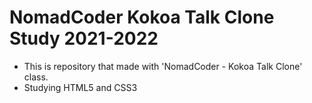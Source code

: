 # NomadCoder Kokoa Talk Clone Study 2021-2022

- This is repository that made with 'NomadCoder - Kokoa Talk Clone' class.
- Studying HTML5 and CSS3